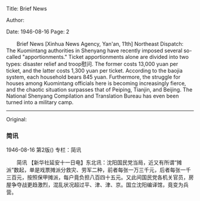 Title: Brief News

Author:

Date: 1946-08-16
Page: 2

　　Brief News
    [Xinhua News Agency, Yan'an, 11th] Northeast Dispatch: The Kuomintang authorities in Shenyang have recently imposed several so-called "apportionments." Ticket apportionments alone are divided into two types: disaster relief and troop慰问. The former costs 13,000 yuan per ticket, and the latter costs 1,300 yuan per ticket. According to the baojia system, each household bears 845 yuan. Furthermore, the struggle for houses among Kuomintang officials here is becoming increasingly fierce, and the chaotic situation surpasses that of Peiping, Tianjin, and Beijing. The National Shenyang Compilation and Translation Bureau has even been turned into a military camp.



<hr /> 

Original: 


### 简讯

1946-08-16
第2版()
专栏：简讯

　　简讯
    【新华社延安十一日电】东北讯：沈阳国民党当局，近又有所谓“摊派”数起，单是戏票摊派分救灾、劳军二种，前者每张一万三千元，后者每张一千三百元，按照保甲摊派，每户竟负担八百四十五元。又此间国民党各机关官员，房屋争夺战更趋激烈，混乱状况超过平、津、津、京。国立沈阳编译馆，竟变为兵营。
